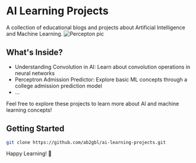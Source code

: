 
# AI Learning Projects

A collection of educational blogs and projects about Artificial Intelligence and Machine Learning.
![Percepton pic](/images/projects/ai-learning-projects/perceptron-admission-predictor/perceptron1.png)

## What's Inside?

- Understanding Convolution in AI: Learn about convolution operations in neural networks
- Perceptron Admission Predictor: Explore basic ML concepts through a college admission prediction model
- ...

Feel free to explore these projects to learn more about AI and machine learning concepts!

## Getting Started

```bash
git clone https://github.com/ab2gbl/ai-learning-projects.git
```

Happy Learning! 🚀
<!--stackedit_data:
eyJoaXN0b3J5IjpbMTMyNDU4NzkwNl19
-->